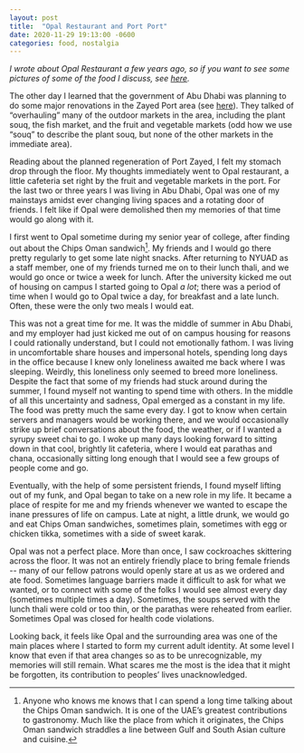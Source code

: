 ```yaml
---
layout: post
title:  "Opal Restaurant and Port Port"
date: 2020-11-29 19:13:00 -0600
categories: food, nostalgia
---
```


*I wrote about Opal Restaurant a few years ago, so if you want to see some pictures of some of the food I discuss, see [here](https://dean-shaff.github.io/blog/2017/07/25/opal-restaurant.html).*

The other day I learned that the government of Abu Dhabi was planning to do some major renovations in the Zayed Port area (see [here](https://www.thenationalnews.com/uae/heritage/abu-dhabi-traders-prepare-for-end-of-an-era-ahead-of-mina-plaza-demolition-and-regeneration-1.1111506)). They talked of “overhauling” many of the outdoor markets in the area, including the plant souq, the fish market, and the fruit and vegetable markets (odd how we use “souq” to describe the plant souq, but none of the other markets in the immediate area).

Reading about the planned regeneration of Port Zayed, I felt my stomach drop through the floor. My thoughts immediately went to Opal restaurant, a little cafeteria set right by the fruit and vegetable markets in the port. For the last two or three years I was living in Abu Dhabi, Opal was one of my mainstays amidst ever changing living spaces and a rotating door of friends. I felt like if Opal were demolished then my memories of that time would go along with it.  

I first went to Opal sometime during my senior year of college, after finding out about the Chips Oman sandwich[^one]. My friends and I would go there pretty regularly to get some late night snacks. After returning to NYUAD as a staff member, one of my friends turned me on to their lunch thali, and we would go once or twice a week for lunch. After the university kicked me out of housing on campus I started going to Opal *a lot*; there was a period of time when I would go to Opal twice a day, for breakfast and a late lunch. Often, these were the only two meals I would eat.

This was not a great time for me. It was the middle of summer in Abu Dhabi, and my employer had just kicked me out of on campus housing for reasons I could rationally understand, but I could not emotionally fathom. I was living in uncomfortable share houses and impersonal hotels, spending long days in the office because I knew only loneliness awaited me back where I was sleeping. Weirdly, this loneliness only seemed to breed more loneliness. Despite the fact that some of my friends had stuck around during the summer, I found myself not wanting to spend time with others. In the middle of all this uncertainty and sadness, Opal emerged as a constant in my life. The food was pretty much the same every day. I got to know when certain servers and managers would be working there, and we would occasionally strike up brief conversations about the food, the weather, or if I wanted a syrupy sweet chai to go. I woke up many days looking forward to sitting down in that cool, brightly lit cafeteria, where I would eat parathas and chana, occasionally sitting long enough that I would see a few groups of people come and go.

Eventually, with the help of some persistent friends, I found myself lifting out of my funk, and Opal began to take on a new role in my life. It became a place of respite for me and my friends whenever we wanted to escape the inane pressures of life on campus. Late at night, a little drunk, we would go and eat Chips Oman sandwiches, sometimes plain, sometimes with egg or chicken tikka, sometimes with a side of sweet karak.

Opal was not a perfect place. More than once, I saw cockroaches skittering across the floor. It was not an entirely friendly place to bring female friends -- many of our fellow patrons would openly stare at us as we ordered and ate food. Sometimes language barriers made it difficult to ask for what we wanted, or to connect with some of the folks I would see almost every day (sometimes multiple times a day). Sometimes, the soups served with the lunch thali were cold or too thin, or the parathas were reheated from earlier. Sometimes Opal was closed for health code violations.

Looking back, it feels like Opal and the surrounding area was one of the main places where I started to form my current adult identity. At some level I know that even if that area changes so as to be unrecognizable, my memories will still remain. What scares me the most is the idea that it might be forgotten, its contribution to peoples’ lives unacknowledged.

[^one]: Anyone who knows me knows that I can spend a long time talking about the Chips Oman sandwich. It is one of the UAE’s greatest contributions to gastronomy. Much like the place from which it originates, the Chips Oman sandwich straddles a line between Gulf and South Asian culture and cuisine. 
